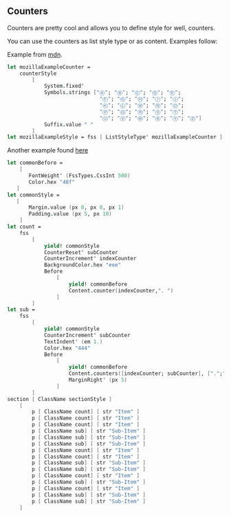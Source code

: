 ## Counters

Counters are pretty cool and allows you to define style for well, counters.

You can use the counters as list style type or as content. Examples follow:

Example from [mdn](https://developer.mozilla.org/en-US/docs/Web/CSS/@counter-style).

```fsharp
let mozillaExampleCounter =
    counterStyle
        [
            System.fixed'
            Symbols.strings ["Ⓐ"; "Ⓑ"; "Ⓒ"; "Ⓓ"; "Ⓔ";
                              "Ⓕ"; "Ⓖ"; "Ⓗ"; "Ⓘ"; "Ⓙ";
                              "Ⓚ"; "Ⓛ"; "Ⓜ"; "Ⓝ"; "Ⓞ";
                              "Ⓟ"; "Ⓠ"; "Ⓡ"; "Ⓢ"; "Ⓣ";
                              "Ⓤ"; "Ⓥ"; "Ⓦ"; "Ⓧ"; "Ⓨ"; "Ⓩ"]
            Suffix.value " "
        ]
let mozillaExampleStyle = fss [ ListStyleType' mozillaExampleCounter ]
```

</example>

Another example found [here](https://codepen.io/mkmueller/pen/pHiqb)

```fsharp
let commonBefore =
    [
       FontWeight' (FssTypes.CssInt 500)
       Color.hex "48f"
   ]
let commonStyle =
   [
       Margin.value (px 0, px 0, px 1)
       Padding.value (px 5, px 10)
    ]
let count =
    fss
        [
            yield! commonStyle
            CounterReset' subCounter
            CounterIncrement' indexCounter
            BackgroundColor.hex "eee"
            Before
                [
                    yield! commonBefore
                    Content.counter(indexCounter,". ")
                ]
        ]
let sub =
    fss
        [
            yield! commonStyle
            CounterIncrement' subCounter
            TextIndent' (em 1.)
            Color.hex "444"
            Before
                [
                    yield! commonBefore
                    Content.counters([indexCounter; subCounter], [".";"."])
                    MarginRight' (px 5)
                ]
        ]
section [ ClassName sectionStyle ]
    [
        p [ ClassName count] [ str "Item" ]
        p [ ClassName count] [ str "Item" ]
        p [ ClassName count] [ str "Item" ]
        p [ ClassName sub] [ str "Sub-Item" ]
        p [ ClassName sub] [ str "Sub-Item" ]
        p [ ClassName sub] [ str "Sub-Item" ]
        p [ ClassName count] [ str "Item" ]
        p [ ClassName count] [ str "Item" ]
        p [ ClassName sub] [ str "Sub-Item" ]
        p [ ClassName sub] [ str "Sub-Item" ]
        p [ ClassName count] [ str "Item" ]
        p [ ClassName sub] [ str "Sub-Item" ]
        p [ ClassName count] [ str "Item" ]
        p [ ClassName sub] [ str "Sub-Item" ]
        p [ ClassName sub] [ str "Sub-Item" ]
    ]
```

</example>

